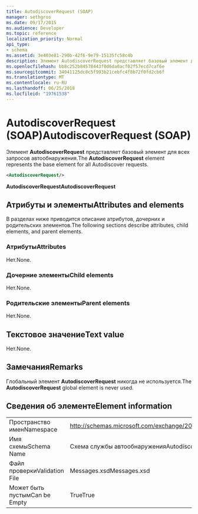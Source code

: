 ```yaml
---
title: AutodiscoverRequest (SOAP)
manager: sethgros
ms.date: 09/17/2015
ms.audience: Developer
ms.topic: reference
localization_priority: Normal
api_type:
- schema
ms.assetid: 3e403e81-290b-42f6-9e79-15135fc58c4b
description: Элемент AutodiscoverRequest представляет базовый элемент для всех запросов автообнаружения.
ms.openlocfilehash: bb8c252b84578443f0d6da0acf02f57ecd7caf6e
ms.sourcegitcommit: 34041125dc8c5f993b21cebfc4f8b72f0fd2cb6f
ms.translationtype: MT
ms.contentlocale: ru-RU
ms.lasthandoff: 06/25/2018
ms.locfileid: "19761538"
---
```

# <a name="autodiscoverrequest-soap"></a><span data-ttu-id="d556c-103">AutodiscoverRequest (SOAP)</span><span class="sxs-lookup"><span data-stu-id="d556c-103">AutodiscoverRequest (SOAP)</span></span>

<span data-ttu-id="d556c-104">Элемент **AutodiscoverRequest** представляет базовый элемент для всех запросов автообнаружения.</span><span class="sxs-lookup"><span data-stu-id="d556c-104">The **AutodiscoverRequest** element represents the base element for all Autodiscover requests.</span></span> 
  
```XML
<AutodiscoverRequest/>
```

 <span data-ttu-id="d556c-105">**AutodiscoverRequest**</span><span class="sxs-lookup"><span data-stu-id="d556c-105">**AutodiscoverRequest**</span></span>
## <a name="attributes-and-elements"></a><span data-ttu-id="d556c-106">Атрибуты и элементы</span><span class="sxs-lookup"><span data-stu-id="d556c-106">Attributes and elements</span></span>

<span data-ttu-id="d556c-107">В разделах ниже приводится описание атрибутов, дочерних и родительских элементов.</span><span class="sxs-lookup"><span data-stu-id="d556c-107">The following sections describe attributes, child elements, and parent elements.</span></span>
  
### <a name="attributes"></a><span data-ttu-id="d556c-108">Атрибуты</span><span class="sxs-lookup"><span data-stu-id="d556c-108">Attributes</span></span>

<span data-ttu-id="d556c-109">Нет.</span><span class="sxs-lookup"><span data-stu-id="d556c-109">None.</span></span>
  
### <a name="child-elements"></a><span data-ttu-id="d556c-110">Дочерние элементы</span><span class="sxs-lookup"><span data-stu-id="d556c-110">Child elements</span></span>

<span data-ttu-id="d556c-111">Нет.</span><span class="sxs-lookup"><span data-stu-id="d556c-111">None.</span></span>
  
### <a name="parent-elements"></a><span data-ttu-id="d556c-112">Родительские элементы</span><span class="sxs-lookup"><span data-stu-id="d556c-112">Parent elements</span></span>

<span data-ttu-id="d556c-113">Нет.</span><span class="sxs-lookup"><span data-stu-id="d556c-113">None.</span></span>
  
## <a name="text-value"></a><span data-ttu-id="d556c-114">Текстовое значение</span><span class="sxs-lookup"><span data-stu-id="d556c-114">Text value</span></span>

<span data-ttu-id="d556c-115">Нет.</span><span class="sxs-lookup"><span data-stu-id="d556c-115">None.</span></span>
  
## <a name="remarks"></a><span data-ttu-id="d556c-116">Замечания</span><span class="sxs-lookup"><span data-stu-id="d556c-116">Remarks</span></span>

<span data-ttu-id="d556c-117">Глобальный элемент **AutodiscoverRequest** никогда не используется.</span><span class="sxs-lookup"><span data-stu-id="d556c-117">The **AutodiscoverRequest** global element is never used.</span></span> 
  
## <a name="element-information"></a><span data-ttu-id="d556c-118">Сведения об элементе</span><span class="sxs-lookup"><span data-stu-id="d556c-118">Element information</span></span>

|||
|:-----|:-----|
|<span data-ttu-id="d556c-119">Пространство имен</span><span class="sxs-lookup"><span data-stu-id="d556c-119">Namespace</span></span>  <br/> |http://schemas.microsoft.com/exchange/2010/Autodiscover  <br/> |
|<span data-ttu-id="d556c-120">Имя схемы</span><span class="sxs-lookup"><span data-stu-id="d556c-120">Schema Name</span></span>  <br/> |<span data-ttu-id="d556c-121">Схема службы автообнаружения</span><span class="sxs-lookup"><span data-stu-id="d556c-121">Autodiscover schema</span></span>  <br/> |
|<span data-ttu-id="d556c-122">Файл проверки</span><span class="sxs-lookup"><span data-stu-id="d556c-122">Validation File</span></span>  <br/> |<span data-ttu-id="d556c-123">Messages.xsd</span><span class="sxs-lookup"><span data-stu-id="d556c-123">Messages.xsd</span></span>  <br/> |
|<span data-ttu-id="d556c-124">Может быть пустым</span><span class="sxs-lookup"><span data-stu-id="d556c-124">Can be Empty</span></span>  <br/> |<span data-ttu-id="d556c-125">True</span><span class="sxs-lookup"><span data-stu-id="d556c-125">True</span></span>  <br/> |
   

